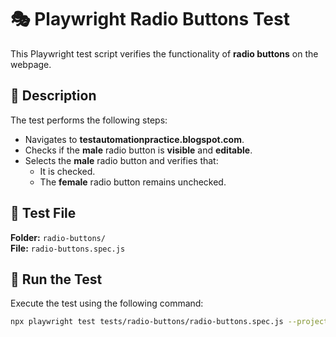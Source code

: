 # 🎭 Playwright Radio Buttons Test

This Playwright test script verifies the functionality of **radio buttons** on the webpage.

## 📌 Description

The test performs the following steps:

- Navigates to **testautomationpractice.blogspot.com**.
- Checks if the **male** radio button is **visible** and **editable**.
- Selects the **male** radio button and verifies that:
  - It is checked.
  - The **female** radio button remains unchecked.

## 📂 Test File

**Folder:** `radio-buttons/`  
**File:** `radio-buttons.spec.js`

## 🚀 Run the Test

Execute the test using the following command:

```sh
npx playwright test tests/radio-buttons/radio-buttons.spec.js --project chromium --headed
```
